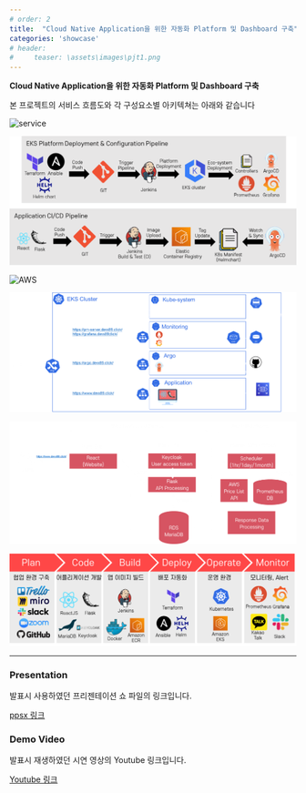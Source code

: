 ```yaml
---
# order: 2
title:  "Cloud Native Application을 위한 자동화 Platform 및 Dashboard 구축"
categories: 'showcase'
# header:
#     teaser: \assets\images\pjt1.png
---
```


**Cloud Native Application을 위한 자동화 Platform 및 Dashboard 구축**  

본 프로젝트의 서비스 흐름도와 각 구성요소별 아키텍쳐는 아래와 같습니다

![service](/assets/images/final1.gif)

![pipeline](/assets/images/final2.png)

![AWS](/assets/images/final3.gif)

![k8s](/assets/images/final4.png)

![app](/assets/images/final5.png)

![techstack](/assets/images/final6.png)

---

### Presentation

발표시 사용하였던 프리젠테이션 쇼 파일의 링크입니다.

[ppsx 링크](https://drive.google.com/file/d/1MEq67lLH8yxk1B27Uo-B-ElsRYjnAFB4/view?usp=sharing)

### Demo Video

발표시 재생하였던 시연 영상의 Youtube 링크입니다.

[Youtube 링크](https://youtu.be/emM-IU230zQ)


